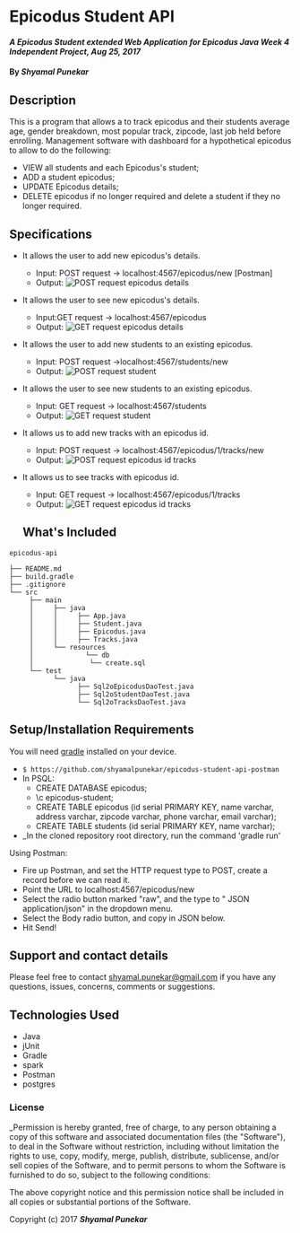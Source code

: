 # Epicodus Student API

#### _A Epicodus Student extended Web Application for Epicodus Java Week 4 Independent Project, Aug 25, 2017_

#### By _**Shyamal Punekar**_

## Description

This is a program that allows a  to track epicodus and their students average age, gender breakdown, most popular track, zipcode, last job held before enrolling.
Management software with dashboard for a hypothetical epicodus to allow to do the following:
* VIEW all students and each Epicodus's student;
* ADD a student epicodus;
* UPDATE Epicodus details;
* DELETE epicodus if no longer required and delete a student if they no longer required.

## Specifications

* It allows the user to add new epicodus's details.
  * Input: POST request -> localhost:4567/epicodus/new [Postman]
  * Output:
  ![POST request epicodus details](https://github.com/shyamalpunekar/epicodus-student-api-postman/blob/master/src/main/resources/public/img/POST-request-epicodus.png)

* It allows the user to see new epicodus's details.
  * Input:GET request -> localhost:4567/epicodus
  * Output:
  ![GET request epicodus details](https://github.com/shyamalpunekar/epicodus-student-api-postman/blob/master/src/main/resources/public/img/GET-request-epicodus.png)

* It allows the user to add new students to an existing epicodus.
  * Input: POST request ->localhost:4567/students/new
  * Output:
  ![POST request student](https://github.com/shyamalpunekar/epicodus-student-api-postman/blob/master/src/main/resources/public/img/POST-request-student.png)

* It allows the user to see new students to an existing epicodus.
  * Input: GET request -> localhost:4567/students
  * Output:
  ![GET request student](https://github.com/shyamalpunekar/epicodus-student-api-postman/blob/master/src/main/resources/public/img/GET-request-student.png)

* It allows us to add new tracks with an epicodus id.
  * Input: POST request -> localhost:4567/epicodus/1/tracks/new
  * Output:
   ![POST request epicodus id tracks](https://github.com/shyamalpunekar/epicodus-student-api-postman/blob/master/src/main/resources/public/img/POST-request-epicodus-id-tracks.png)

* It allows us to see tracks with epicodus id.
  * Input: GET request -> localhost:4567/epicodus/1/tracks
  * Output:
  ![GET request epicodus id tracks](https://github.com/shyamalpunekar/epicodus-student-api-postman/blob/master/src/main/resources/public/img/GET-request-epicodus-id-tracks.png)


  ## What's Included

```
epicodus-api

├── README.md
├── build.gradle
├── .gitignore
└── src
     ├── main
     │     ├── java
     │     │     ├── App.java
     │     │     ├── Student.java
     │     │     ├── Epicodus.java
     │     │     ├── Tracks.java
     │     └── resources
     │             └── db
     │              └── create.sql
     └── test
           └── java
                 ├── Sql2oEpicodusDaoTest.java
                 ├── Sql2oStudentDaoTest.java
                 └── Sql2oTracksDaoTest.java
```

## Setup/Installation Requirements

You will need [gradle](https://gradle.org/gradle-download/) installed on your device.

* `$ https://github.com/shyamalpunekar/epicodus-student-api-postman`
* In PSQL:
  * CREATE DATABASE epicodus;
  * \c epicodus-student;
  * CREATE TABLE epicodus (id serial PRIMARY KEY, name varchar, address varchar, zipcode varchar, phone varchar, email varchar);
  * CREATE TABLE students (id serial PRIMARY KEY, name varchar);
* _In the cloned repository root directory, run the command 'gradle run'

Using Postman:
* Fire up Postman, and set the HTTP request type to POST, create a record before we can read it.
* Point the URL to localhost:4567/epicodus/new
* Select the radio button marked "raw", and the type to " JSON application/json" in the dropdown menu.
* Select the Body radio button, and copy in JSON below.
* Hit Send!


## Support and contact details

Please feel free to contact shyamal.punekar@gmail.com if you have any questions, issues, concerns, comments or suggestions.

## Technologies Used

* Java
* jUnit
* Gradle
* spark
* Postman
* postgres

### License

_Permission is hereby granted, free of charge, to any person obtaining a copy of this software and associated documentation files (the "Software"), to deal in the Software without restriction, including without limitation the rights to use, copy, modify, merge, publish, distribute, sublicense, and/or sell copies of the Software, and to permit persons to whom the Software is furnished to do so, subject to the following conditions:

The above copyright notice and this permission notice shall be included in all copies or substantial portions of the Software.


Copyright (c) 2017 **_Shyamal Punekar_**
